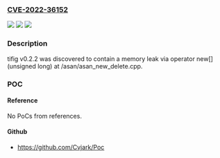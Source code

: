 ### [CVE-2022-36152](https://cve.mitre.org/cgi-bin/cvename.cgi?name=CVE-2022-36152)
![](https://img.shields.io/static/v1?label=Product&message=n%2Fa&color=blue)
![](https://img.shields.io/static/v1?label=Version&message=n%2Fa&color=blue)
![](https://img.shields.io/static/v1?label=Vulnerability&message=n%2Fa&color=brighgreen)

### Description

tifig v0.2.2 was discovered to contain a memory leak via operator new[](unsigned long) at /asan/asan_new_delete.cpp.

### POC

#### Reference
No PoCs from references.

#### Github
- https://github.com/Cvjark/Poc

